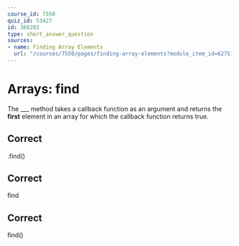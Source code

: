 ```yaml
---
course_id: 7550
quiz_id: 53427
id: 366202
type: short_answer_question
sources:
- name: Finding Array Elements
  url: "/courses/7550/pages/finding-array-elements?module_item_id=627510"
---
```


# Arrays: find

The \_\_\_ method takes a callback function as an argument and returns the
**first** element in an array for which the callback function returns true.

## Correct

.find()

## Correct

find

## Correct

find()

